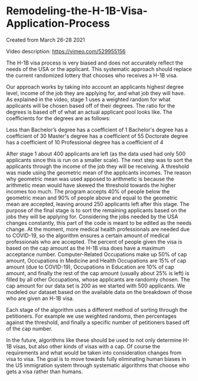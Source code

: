 # Remodeling-the-H-1B-Visa-Application-Process
Created from March 26-28 2021

Video description:
https://vimeo.com/529955156

The H-1B visa process is very biased and does not accurately reflect the needs of the 
USA or the applicant. This systematic approach should replace the current randomized 
lottery that chooses who receives a H-1B visa. 

Our approach works by taking into account an applicants highest degree level, income 
of the job they are applying for, and what job they will have. As explained in the 
video, stage 1 uses a weighted random for what applicants will be chosen based off of 
their degrees. The ratio for the degrees is based off of what an actual applicant pool 
looks like. The coefficients for the degrees are as follows:

Less than Bachelor’s degree has a coefficient of 1
Bachelor's degree has a coefficient of 30
Master's degree has a coefficient of 55
Doctorate degree has a coefficient of 10
Professional degree has a coefficient of 4

After stage 1 about 400 applicants are left (as the data used had only 500 applicants 
since this is run on a smaller scale). The next step was to sort the applicants through 
the income of the job they will be receiving. A threshold was made using the geometric 
mean of the applicants incomes. The reason why geometric mean was used apposed to 
arithmetic is because the arithmetic mean would have skewed the threshold towards the 
higher incomes too much. The program accepts 40% of people below the geometric mean and 
90% of people above and equal to the geometric mean are accepted, leaving around 250 
applicants left after this stage. The purpose of the final stage is to sort the remaining 
applicants based on the jobs they will be applying for. Considering the jobs needed by 
the USA changes constantly, this part of the code is meant to be edited as the needs 
change. At the moment, more medical health professionals are needed due to COVID-19, so 
the algorithm ensures a certain amount of medical professionals who are accepted. The 
percent of people given the visa is based on the cap amount as the H-1B visa does have a 
maximum acceptance number. Computer-Related Occupations make up 50% of cap amount, 
Occupations in Medicine and Health Occupations are 15% of cap amount (due to COVID-19), 
Occupations in Education are 10% of cap amount, and finally the rest of the cap amount 
(usually about 25% is left) is filled by all other Occupations, whose applicants are 
randomly chosen. The cap amount for our data set is 200 as we started with 500 applicants.
We modeled our dataset based on the available data on the breakdown of those who are 
given an H-1B visa.

Each stage of the algorithm uses a different method of sorting through the petitioners.
For example we use weighted randoms, then percentages against the threshold, and finally 
a specific number of petitioners based off of the cap number.

In the future, algorithms like these should be used to not only determine H-1B visas,
but also other kinds of visas with a cap. Of course the requirements and what would be 
taken into consideration changes from visa to visa. The goal is to move towards fully 
eliminating human biases in the US immigration system through systematic algorithms that
choose who gets a visa rather than humans.
